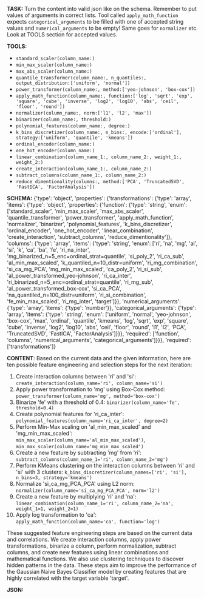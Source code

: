 **TASK:**
Turn the content into valid json like on the schema.
Remember to put values of arguments in correct lists.
Tool called `apply_math_function` expects `categorical_arguments` to be filled with one of accepted string values and `numerical_arguments` to be empty! Same goes for `normalizer` etc. Look at TOOLS section for accepted values.

**TOOLS:**
- `standard_scaler(column_name:)`
- `min_max_scaler(column_name:)`
- `max_abs_scaler(column_name:)`
- `quantile_transformer(column_name:, n_quantiles:, output_distribution:['uniform', 'normal'])`
- `power_transformer(column_name:, method:['yeo-johnson', 'box-cox'])`
- `apply_math_function(column_name:, function:['log', 'sqrt', 'exp', 'square', 'cube', 'inverse', 'log2', 'log10', 'abs', 'ceil', 'floor', 'round'])`
- `normalizer(column_name:, norm:['l1', 'l2', 'max'])`
- `binarizer(column_name:, threshold:)`
- `polynomial_features(column_name:, degree:)`
- `k_bins_discretizer(column_name:, n_bins:, encode:['ordinal'], strategy:['uniform', 'quantile', 'kmeans'])`
- `ordinal_encoder(column_name:)`
- `one_hot_encoder(column_name:)`
- `linear_combination(column_name_1:, column_name_2:, weight_1:, weight_2:)`
- `create_interaction(column_name_1:, column_name_2:)`
- `subtract_columns(column_name_1:, column_name_2:)`
- `reduce_dimentionality(columns:, method:['PCA', 'TruncatedSVD', 'FastICA', 'FactorAnalysis'])`

**SCHEMA:**
{'type': 'object', 'properties': {'transformations': {'type': 'array', 'items': {'type': 'object', 'properties': {'function': {'type': 'string', 'enum': ['standard_scaler', 'min_max_scaler', 'max_abs_scaler', 'quantile_transformer', 'power_transformer', 'apply_math_function', 'normalizer', 'binarizer', 'polynomial_features', 'k_bins_discretizer', 'ordinal_encoder', 'one_hot_encoder', 'linear_combination', 'create_interaction', 'subtract_columns', 'reduce_dimentionality']}, 'columns': {'type': 'array', 'items': {'type': 'string', 'enum': ['ri', 'na', 'mg', 'al', 'si', 'k', 'ca', 'ba', 'fe', 'ri_na_inter', 'mg_binarized_n=5_enc=ordinal_strat=quantile', 'si_poly_2', 'ri_ca_sub', 'al_min_max_scaled', 'k_quantiled_n=10_distr=uniform', 'ri_mg_combination', 'si_ca_mg_PCA', 'mg_min_max_scaled', 'ca_poly_2', 'ri_si_sub', 'al_power_transformed_yeo-johnson', 'ri_ca_inter', 'ri_binarized_n=5_enc=ordinal_strat=quantile', 'ri_mg_sub', 'al_power_transformed_box-cox', 'si_ca_PCA', 'na_quantiled_n=100_distr=uniform', 'ri_si_combination', 'fe_min_max_scaled', 'ri_mg_inter', 'target']}}, 'numerical_arguments': {'type': 'array', 'items': {'type': 'number'}}, 'categorical_arguments': {'type': 'array', 'items': {'type': 'string', 'enum': ['uniform', 'normal', 'yeo-johnson', 'box-cox', 'max', 'ordinal', 'quantile', 'kmeans', 'log', 'sqrt', 'exp', 'square', 'cube', 'inverse', 'log2', 'log10', 'abs', 'ceil', 'floor', 'round', 'l1', 'l2', 'PCA', 'TruncatedSVD', 'FastICA', 'FactorAnalysis']}}}, 'required': ['function', 'columns', 'numerical_arguments', 'categorical_arguments']}}}, 'required': ['transformations']}

**CONTENT**:
 Based on the current data and the given information, here are ten possible feature engineering and selection steps for the next iteration:

1. Create interaction columns between 'ri' and 'si': `create_interaction(column_name='ri', column_name='si')`
2. Apply power transformation to 'mg' using Box-Cox method: `power_transformer(column_name='mg', method='box-cox')`
3. Binarize 'fe' with a threshold of 0.4: `binarizer(column_name='fe', threshold=0.4)`
4. Create polynomial features for 'ri_ca_inter': `polynomial_features(column_name='ri_ca_inter', degree=2)`
5. Perform Min-Max scaling on 'al_min_max_scaled' and 'mg_min_max_scaled': `min_max_scaler(column_name='al_min_max_scaled')`, `min_max_scaler(column_name='mg_min_max_scaled')`
6. Create a new feature by subtracting 'mg' from 'ri': `subtract_columns(column_name_1='ri', column_name_2='mg')`
7. Perform KMeans clustering on the interaction columns between 'ri' and 'si' with 3 clusters: `k_bins_discretizer(column_names=['ri', 'si'], n_bins=3, strategy='kmeans')`
8. Normalize 'si_ca_mg_PCA_PCA' using L2 norm: `normalizer(column_name='si_ca_mg_PCA_PCA', norm='l2')`
9. Create a new feature by multiplying 'ri' and 'na': `linear_combination(column_name_1='ri', column_name_2='na', weight_1=1, weight_2=1)`
10. Apply log transformation to 'ca': `apply_math_function(column_name='ca', function='log')`

These suggested feature engineering steps are based on the current data and correlations. We create interaction columns, apply power transformations, binarize a column, perform normalization, subtract columns, and create new features using linear combinations and mathematical functions. We also use clustering techniques to discover hidden patterns in the data. These steps aim to improve the performance of the Gaussian Naive Bayes Classifier model by creating features that are highly correlated with the target variable 'target'.

**JSON:**

